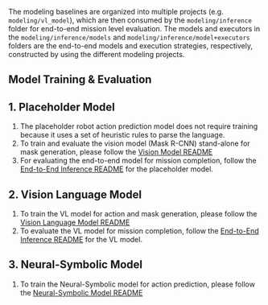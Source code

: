The modeling baselines are organized into multiple projects (e.g. `modeling/vl_model`), which are then consumed by the `modeling/inference` folder for end-to-end mission level evaluation. The models and executors in the `modeling/inference/models` and `modeling/inference/model+executors` folders are the end-to-end models and execution strategies, respectively, constructed by using the different modeling projects. 

## Model Training & Evaluation

## 1. Placeholder Model
1. The placeholder robot action prediction model does not require training  because it uses a set of heuristic rules to parse the language.
2. To train and evaluate the vision model (Mask R-CNN) stand-alone for mask generation, please follow the [Vision Model README](./vision_model/README.md)
3. For evaluating the end-to-end model for mission completion, follow the [End-to-End Inference README](./inference/README.md) for the placeholder model.

## 2. Vision Language Model
1. To train the VL model for action and mask generation, please follow the [Vision Language Model README](./vl_model/README.md)
2. To evaluate the VL model for mission completion, follow the [End-to-End Inference README](./inference/README.md) for the VL model.

## 3. Neural-Symbolic Model
1. To train the Neural-Symbolic model for action prediction, please follow the [Neural-Symbolic Model README](./ns_model/README.md)
